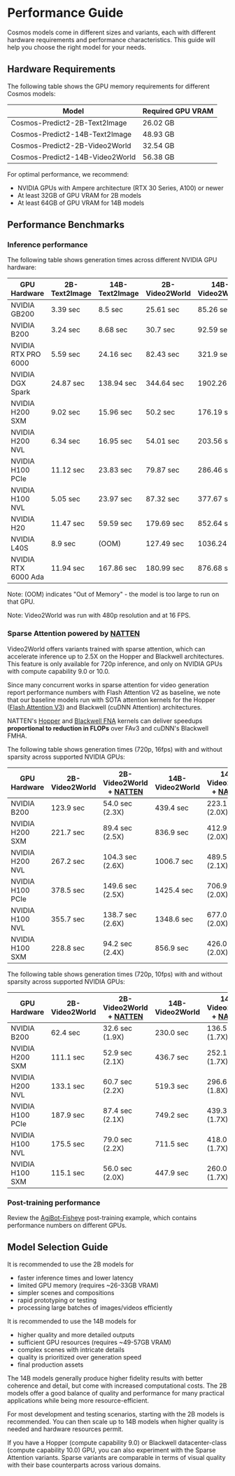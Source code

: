 # Performance Guide

Cosmos models come in different sizes and variants, each with different hardware requirements and performance characteristics. This guide will help you choose the right model for your needs.

## Hardware Requirements

The following table shows the GPU memory requirements for different Cosmos models:

| Model | Required GPU VRAM |
|-------|-------------------|
| Cosmos-Predict2-2B-Text2Image | 26.02 GB |
| Cosmos-Predict2-14B-Text2Image | 48.93 GB |
| Cosmos-Predict2-2B-Video2World | 32.54 GB |
| Cosmos-Predict2-14B-Video2World | 56.38 GB |

For optimal performance, we recommend:
* NVIDIA GPUs with Ampere architecture (RTX 30 Series, A100) or newer
* At least 32GB of GPU VRAM for 2B models
* At least 64GB of GPU VRAM for 14B models

## Performance Benchmarks

### Inference performance

The following table shows generation times across different NVIDIA GPU hardware:

| GPU Hardware | 2B-Text2Image | 14B-Text2Image | 2B-Video2World | 14B-Video2World |
|--------------|---------------|----------------|----------------|-----------------|
| NVIDIA GB200 | 3.39 sec | 8.5 sec | 25.61 sec | 85.26 sec |
| NVIDIA B200 | 3.24 sec | 8.68 sec | 30.7 sec | 92.59 sec |
| NVIDIA RTX PRO 6000 | 5.59 sec | 24.16 sec | 82.43 sec | 321.9 sec |
| NVIDIA DGX Spark | 24.87 sec | 138.94 sec | 344.64 sec | 1902.26 sec |
| NVIDIA H200 SXM | 9.02 sec | 15.96 sec | 50.2 sec | 176.19 sec |
| NVIDIA H200 NVL | 6.34 sec | 16.95 sec | 54.01 sec | 203.56 sec |
| NVIDIA H100 PCIe | 11.12 sec | 23.83 sec | 79.87 sec | 286.46 sec |
| NVIDIA H100 NVL | 5.05 sec | 23.97 sec | 87.32 sec | 377.67 sec |
| NVIDIA H20 | 11.47 sec | 59.59 sec | 179.69 sec | 852.64 sec |
| NVIDIA L40S | 8.9 sec | (OOM) | 127.49 sec | 1036.24 sec |
| NVIDIA RTX 6000 Ada | 11.94 sec | 167.86 sec | 180.99 sec | 876.68 sec |

Note: (OOM) indicates "Out of Memory" - the model is too large to run on that GPU.

Note: Video2World was run with 480p resolution and at 16 FPS.

### Sparse Attention powered by [NATTEN](https://natten.org)
Video2World offers variants trained with sparse attention, which can accelerate inference up to 2.5X
on the Hopper and Blackwell architectures.
This feature is only available for 720p inference, and only on NVIDIA GPUs with compute capability
9.0 or 10.0.

Since many concurrent works in sparse attention for video generation report performance numbers with
Flash Attention V2 as baseline, we note that our baseline models run with SOTA attention kernels
for the Hopper ([Flash Attention V3](https://arxiv.org/abs/2407.08608)) and Blackwell (cuDNN
Attention) architectures.

NATTEN's [Hopper](https://natten.org/backends/#hopper-fna-fmha) and
[Blackwell FNA](https://natten.org/backends/#blackwell-fna-fmha) kernels can deliver speedups
**proportional to reduction in FLOPs** over FAv3 and cuDNN's Blackwell FMHA.

The following table shows generation times (720p, 16fps) with and without sparsity across supported NVIDIA GPUs:

| GPU Hardware     | 2B-Video2World | 2B-Video2World + [NATTEN](https://natten.org) | 14B-Video2World | 14B-Video2World + [NATTEN](https://natten.org) |
|------------------|----------------|------------------|----------------|------------------|
| NVIDIA B200      | 123.9 sec      | 54.0 sec (2.3X)  | 439.4 sec      | 223.1 sec (2.0X) |
| NVIDIA H200 SXM  | 221.7 sec      | 89.4 sec (2.5X)  | 836.9 sec      | 412.9 sec (2.0X) |
| NVIDIA H200 NVL  | 267.2 sec      | 104.3 sec (2.6X) | 1006.7 sec     | 489.5 sec (2.1X) |
| NVIDIA H100 PCIe | 378.5 sec      | 149.6 sec (2.5X) | 1425.4 sec     | 706.9 sec (2.0X) |
| NVIDIA H100 NVL  | 355.7 sec      | 138.7 sec (2.6X) | 1348.6 sec     | 677.0 sec (2.0X) |
| NVIDIA H100 SXM  | 228.8 sec      | 94.2 sec (2.4X)  | 856.9 sec      | 426.0 sec (2.0X) |

The following table shows generation times (720p, 10fps) with and without sparsity across supported NVIDIA GPUs:

| GPU Hardware     | 2B-Video2World | 2B-Video2World + [NATTEN](https://natten.org) | 14B-Video2World | 14B-Video2World + [NATTEN](https://natten.org) |
|------------------|----------------|------------------|----------------|------------------|
| NVIDIA B200      | 62.4 sec       | 32.6 sec (1.9X)  | 230.0 sec      | 136.5 sec (1.7X) |
| NVIDIA H200 SXM  | 111.1 sec      | 52.9 sec (2.1X)  | 436.7 sec      | 252.1 sec (1.7X) |
| NVIDIA H200 NVL  | 133.1 sec      | 60.7 sec (2.2X)  | 519.3 sec      | 296.6 sec (1.8X) |
| NVIDIA H100 PCIe | 187.9 sec      | 87.4 sec (2.1X)  | 749.2 sec      | 439.3 sec (1.7X) |
| NVIDIA H100 NVL  | 175.5 sec      | 79.0 sec (2.2X)  | 711.5 sec      | 418.0 sec (1.7X) |
| NVIDIA H100 SXM  | 115.1 sec      | 56.0 sec (2.0X)  | 447.9 sec      | 260.0 sec (1.7X) |

### Post-training performance

Review the [AgiBot-Fisheye](post-training_video2world_agibot_fisheye.md) post-training example, which contains performance numbers on different GPUs.

## Model Selection Guide

It is recommended to use the 2B models for
- faster inference times and lower latency
- limited GPU memory (requires ~26-33GB VRAM)
- simpler scenes and compositions
- rapid prototyping or testing
- processing large batches of images/videos efficiently

It is recommended to use the 14B models for
- higher quality and more detailed outputs
- sufficient GPU resources (requires ~49-57GB VRAM)
- complex scenes with intricate details
- quality is prioritized over generation speed
- final production assets

The 14B models generally produce higher fidelity results with better coherence and detail, but come with increased computational costs. The 2B models offer a good balance of quality and performance for many practical applications while being more resource-efficient.

For most development and testing scenarios, starting with the 2B models is recommended. You can then scale up to 14B models when higher quality is needed and hardware resources permit.

If you have a Hopper (compute capability 9.0) or Blackwell datacenter-class
(compute capability 10.0) GPU, you can also experiment with the Sparse Attention variants. Sparse
variants are comparable in terms of visual quality with their base counterparts across various
domains.
